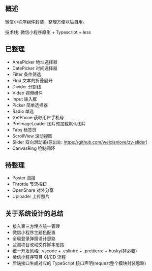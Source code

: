 ## 概述

微信小程序组件封装，整理方便以后自用。

技术栈: 微信小程序原生 + Typescript + less


## 已整理

- AreaPicker             地址选择器
- DatePicker             时间选择器
- Filter                 条件筛选
- Flod                   文本的折叠展开
- Divider                分割线
- Video                  视频组件
- Input                  输入框
- Picker                 简单选择器
- Radio                  单选
- GetPhone               获取用户手机号
- PreImageLoader         图片预加载默认图片
- Tabs                   标签页
- ScrollView             滚动视图
- Slider                 双向滑动条(原出处: https://github.com/weixianlove/zy-slider)
- CanvasRing             绘制圆环

## 待整理

- Poster                 海报
- Throttle               节流按钮
- OpenShare              对外分享
- Uploader               上传照片

## 关于系统设计的总结

- 接入第三方埋点统一管理
- 微信小程序主题色配置
- 全局登录弹窗设计思路
- 监测项目改动文件脚本思路
- 统一开发风格: .vscode + .eslintrc + .prettierrc + husky(非必要)
- 微信小程序项目 CI/CD 流程
- 后端接口生成对应的 TypeScript 接口声明(request整个模块封装思路)